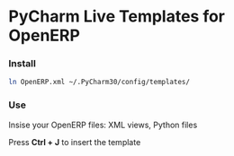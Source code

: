 # PyCharm Live Templates for OpenERP 

### Install

```sh
ln OpenERP.xml ~/.PyCharm30/config/templates/
```

### Use

Insise your OpenERP files: XML views, Python files

Press **Ctrl + J** to insert the template
